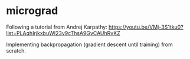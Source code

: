 # micrograd

Following a tutorial from Andrej Karpathy: https://youtu.be/VMj-3S1tku0?list=PLAqhIrjkxbuWI23v9cThsA9GvCAUhRvKZ

Implementing backpropagation (gradient descent until training) from scratch.
